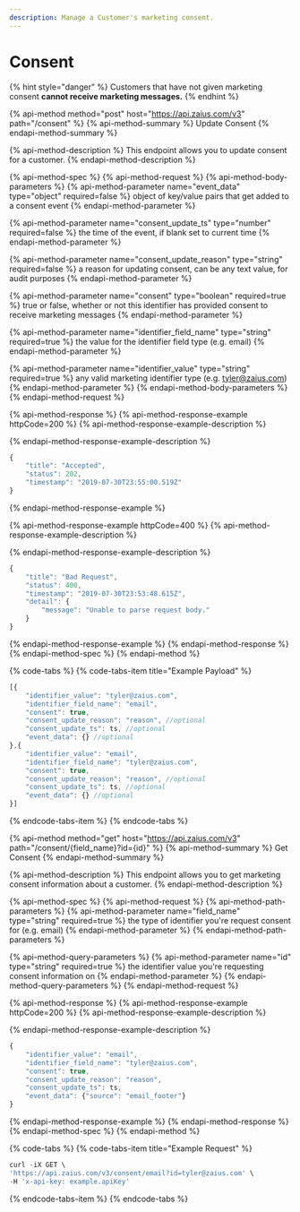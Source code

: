 ```yaml
---
description: Manage a Customer's marketing consent.
---
```


# Consent

{% hint style="danger" %}
Customers that have not given marketing consent **cannot receive marketing messages.**
{% endhint %}

{% api-method method="post" host="https://api.zaius.com/v3" path="/consent" %}
{% api-method-summary %}
Update Consent
{% endapi-method-summary %}

{% api-method-description %}
This endpoint allows you to update consent for a customer.
{% endapi-method-description %}

{% api-method-spec %}
{% api-method-request %}
{% api-method-body-parameters %}
{% api-method-parameter name="event\_data" type="object" required=false %}
object of key/value pairs that get added to a consent event
{% endapi-method-parameter %}

{% api-method-parameter name="consent\_update\_ts" type="number" required=false %}
the time of the event, if blank set to current time
{% endapi-method-parameter %}

{% api-method-parameter name="consent\_update\_reason" type="string" required=false %}
a reason for updating consent, can be any text value, for audit purposes
{% endapi-method-parameter %}

{% api-method-parameter name="consent" type="boolean" required=true %}
true or false, whether or not this identifier has provided consent to receive marketing messages
{% endapi-method-parameter %}

{% api-method-parameter name="identifier\_field\_name" type="string" required=true %}
the value for the identifier field type \(e.g. email\)
{% endapi-method-parameter %}

{% api-method-parameter name="identifier\_value" type="string" required=true %}
any valid marketing identifier type \(e.g. tyler@zaius.com\)
{% endapi-method-parameter %}
{% endapi-method-body-parameters %}
{% endapi-method-request %}

{% api-method-response %}
{% api-method-response-example httpCode=200 %}
{% api-method-response-example-description %}

{% endapi-method-response-example-description %}

```javascript
{
    "title": "Accepted",
    "status": 202,
    "timestamp": "2019-07-30T23:55:00.519Z"
}
```
{% endapi-method-response-example %}

{% api-method-response-example httpCode=400 %}
{% api-method-response-example-description %}

{% endapi-method-response-example-description %}

```javascript
{
    "title": "Bad Request",
    "status": 400,
    "timestamp": "2019-07-30T23:53:48.615Z",
    "detail": {
        "message": "Unable to parse request body."
    }
}
```
{% endapi-method-response-example %}
{% endapi-method-response %}
{% endapi-method-spec %}
{% endapi-method %}

{% code-tabs %}
{% code-tabs-item title="Example Payload" %}
```javascript
[{
	"identifier_value": "tyler@zaius.com",
	"identifier_field_name": "email",
	"consent": true, 
	"consent_update_reason": "reason", //optional
	"consent_update_ts": ts, //optional
	"event_data": {} //optional
},{
	"identifier_value": "email",
	"identifier_field_name": "tyler@zaius.com",
	"consent": true,
	"consent_update_reason": "reason", //optional
	"consent_update_ts": ts, //optional
	"event_data": {} //optional
}]
```
{% endcode-tabs-item %}
{% endcode-tabs %}

{% api-method method="get" host="https://api.zaius.com/v3" path="/consent/{field\_name}?id={id}" %}
{% api-method-summary %}
Get Consent
{% endapi-method-summary %}

{% api-method-description %}
This endpoint allows you to get marketing consent information about a customer.
{% endapi-method-description %}

{% api-method-spec %}
{% api-method-request %}
{% api-method-path-parameters %}
{% api-method-parameter name="field\_name" type="string" required=true %}
the type of identifier you're request consent for \(e.g. email\)
{% endapi-method-parameter %}
{% endapi-method-path-parameters %}

{% api-method-query-parameters %}
{% api-method-parameter name="id" type="string" required=true %}
the identifier value you're requesting consent information on
{% endapi-method-parameter %}
{% endapi-method-query-parameters %}
{% endapi-method-request %}

{% api-method-response %}
{% api-method-response-example httpCode=200 %}
{% api-method-response-example-description %}

{% endapi-method-response-example-description %}

```javascript
{
	"identifier_value": "email",
	"identifier_field_name": "tyler@zaius.com",
	"consent": true,
	"consent_update_reason": "reason",
	"consent_update_ts": ts,
	"event_data": {"source": "email_footer"}
}
```
{% endapi-method-response-example %}
{% endapi-method-response %}
{% endapi-method-spec %}
{% endapi-method %}

{% code-tabs %}
{% code-tabs-item title="Example Request" %}
```javascript
curl -iX GET \
'https://api.zaius.com/v3/consent/email?id=tyler@zaius.com' \
-H 'x-api-key: example.apiKey'
```
{% endcode-tabs-item %}
{% endcode-tabs %}

